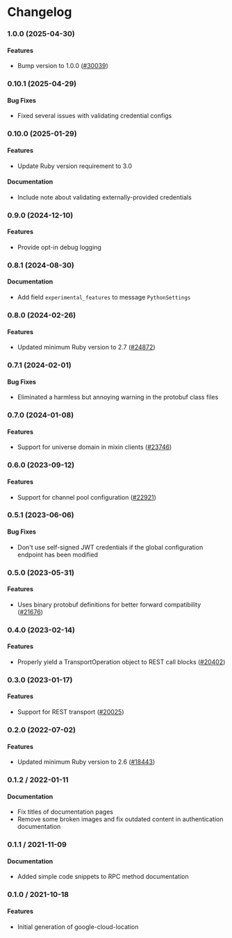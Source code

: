 # Changelog

### 1.0.0 (2025-04-30)

#### Features

* Bump version to 1.0.0 ([#30039](https://github.com/googleapis/google-cloud-ruby/issues/30039)) 

### 0.10.1 (2025-04-29)

#### Bug Fixes

* Fixed several issues with validating credential configs 

### 0.10.0 (2025-01-29)

#### Features

* Update Ruby version requirement to 3.0 
#### Documentation

* Include note about validating externally-provided credentials 

### 0.9.0 (2024-12-10)

#### Features

* Provide opt-in debug logging 

### 0.8.1 (2024-08-30)

#### Documentation

* Add field `experimental_features` to message `PythonSettings` 

### 0.8.0 (2024-02-26)

#### Features

* Updated minimum Ruby version to 2.7 ([#24872](https://github.com/googleapis/google-cloud-ruby/issues/24872)) 

### 0.7.1 (2024-02-01)

#### Bug Fixes

* Eliminated a harmless but annoying warning in the protobuf class files 

### 0.7.0 (2024-01-08)

#### Features

* Support for universe domain in mixin clients ([#23746](https://github.com/googleapis/google-cloud-ruby/issues/23746)) 

### 0.6.0 (2023-09-12)

#### Features

* Support for channel pool configuration ([#22921](https://github.com/googleapis/google-cloud-ruby/issues/22921)) 

### 0.5.1 (2023-06-06)

#### Bug Fixes

* Don't use self-signed JWT credentials if the global configuration endpoint has been modified 

### 0.5.0 (2023-05-31)

#### Features

* Uses binary protobuf definitions for better forward compatibility ([#21676](https://github.com/googleapis/google-cloud-ruby/issues/21676)) 

### 0.4.0 (2023-02-14)

#### Features

* Properly yield a TransportOperation object to REST call blocks ([#20402](https://github.com/googleapis/google-cloud-ruby/issues/20402)) 

### 0.3.0 (2023-01-17)

#### Features

* Support for REST transport ([#20025](https://github.com/googleapis/google-cloud-ruby/issues/20025)) 

### 0.2.0 (2022-07-02)

#### Features

* Updated minimum Ruby version to 2.6 ([#18443](https://github.com/googleapis/google-cloud-ruby/issues/18443)) 

### 0.1.2 / 2022-01-11

#### Documentation

* Fix titles of documentation pages
* Remove some broken images and fix outdated content in authentication documentation

### 0.1.1 / 2021-11-09

#### Documentation

* Added simple code snippets to RPC method documentation

### 0.1.0 / 2021-10-18

#### Features

* Initial generation of google-cloud-location
